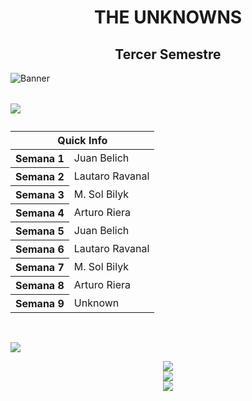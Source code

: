 <h1 align="center">THE UNKNOWNS</h1>
<h2 align="center">Tercer Semestre</h2>


![Banner](https://res.cloudinary.com/superfolio/image/upload/v1620689979/68747470733a2f2f692e70696e696d672e636f6d2f6f726967696e616c732f63362f33332f63322f63363333633230656465383266306530636564376435373064626533613166332e676966_yjuh2s.gif)

<table>
<caption> <p align="left">
<img src="https://readme-typing-svg.herokuapp.com/?lines=Scrum+Master+De+La+Semana+:&center=true&width=360&height=30">
</p> </caption>
<thead>
<tr>
<th colspan="2">Quick Info</th>
</tr>
</thead>
<tbody>
<tr><th scope='row'>Semana 1</th><td> Juan Belich</td></tr>
<tr><th scope='row'>Semana 2</th><td> Lautaro Ravanal </td></tr>
<tr><th scope='row'>Semana 3</th><td> M. Sol Bilyk </td></tr>
<tr><th scope='row'>Semana 4</th><td> Arturo Riera </td></tr>
<tr><th scope='row'>Semana 5</th><td> Juan Belich </td></tr>
<tr><th scope='row'>Semana 6</th><td> Lautaro Ravanal </td></tr>
<tr><th scope='row'>Semana 7</th><td> M. Sol Bilyk </td></tr>
<tr><th scope='row'>Semana 8</th><td> Arturo Riera </td></tr>
<tr><th scope='row'>Semana 9</th><td> Unknown </td></tr>
</tbody>
</table>
<br>

<p align="left">
<img src="https://readme-typing-svg.herokuapp.com/?lines=Lenguajes+que+usamos+:&center=true&width=360&height=30">
</p>

<p align="center">
  <a href="https://skillicons.dev">
    <img src="https://skillicons.dev/icons?i=java,python,javascript,html,css" />
    <br>
    <img src="https://skillicons.dev/icons?i=git,github,docker,mysql,mongo" />
    <br>
    <img src="https://skillicons.dev/icons?i=pycharm,vscode,postgres,django,kotlin" />
  </a>
</p>


  


